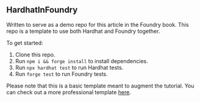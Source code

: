 ## HardhatInFoundry

Written to serve as a demo repo for this article in the Foundry book.
This repo is a template to use both Hardhat and Foundry together.

To get started:

1. Clone this repo.
2. Run `npm i && forge install` to install dependencies.
3. Run `npx hardhat test` to run Hardhat tests.
4. Run `forge test` to run Foundry tests.

Please note that this is a basic template meant to augment the tutorial. You can check out a more professional template [here](https://github.com/pcaversaccio/hardhat-project-template-ts).